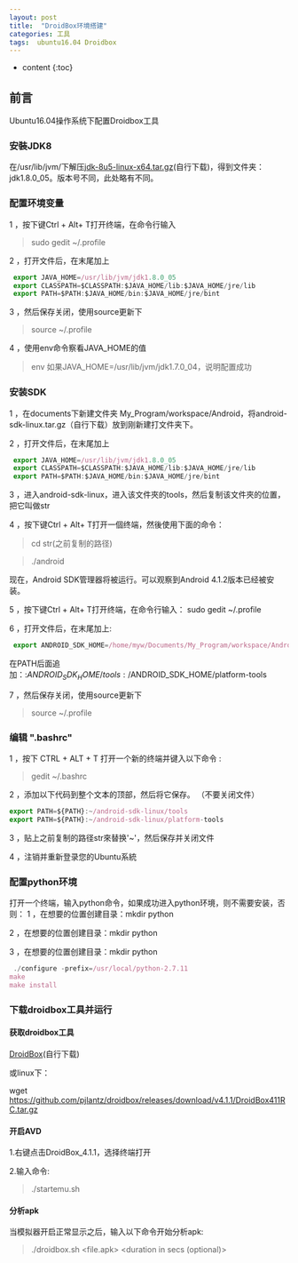 ```yaml
---
layout: post
title:  "DroidBox环境搭建"
categories: 工具
tags:  ubuntu16.04 Droidbox
---
```


* content
{:toc}

## 前言

Ubuntu16.04操作系统下配置Droidbox工具




### 安裝JDK8
在/usr/lib/jvm/下解压[jdk-8u5-linux-x64.tar.gz](https://www.oracle.com/technetwork/java/javase/downloads/jdk8-downloads-2133151.html)(自行下载)，得到文件夹：jdk1.8.0_05。版本号不同，此处略有不同。

### 配置环境变量

1 ，按下键Ctrl + Alt+ T打开终端，在命令行输入
>  sudo gedit ~/.profile

2 ，打开文件后，在末尾加上
```js
 export JAVA_HOME=/usr/lib/jvm/jdk1.8.0_05
 export CLASSPATH=$CLASSPATH:$JAVA_HOME/lib:$JAVA_HOME/jre/lib
 export PATH=$PATH:$JAVA_HOME/bin:$JAVA_HOME/jre/bint
```

3 ，然后保存关闭，使用source更新下
> source ~/.profile

4 ，使用env命令察看JAVA_HOME的值
> env
如果JAVA_HOME=/usr/lib/jvm/jdk1.7.0_04，说明配置成功

### 安装SDK
1 ，在documents下新建文件夹
My_Program/workspace/Android，将android-sdk-linux.tar.gz（自行下载）放到刚新建打文件夹下。

2 ，打开文件后，在末尾加上
```js
 export JAVA_HOME=/usr/lib/jvm/jdk1.8.0_05
 export CLASSPATH=$CLASSPATH:$JAVA_HOME/lib:$JAVA_HOME/jre/lib
 export PATH=$PATH:$JAVA_HOME/bin:$JAVA_HOME/jre/bint
```

3 ，进入android-sdk-linux，进入该文件夾的tools，然后复制该文件夾的位置，把它叫做str	
  

4 ，按下键Ctrl + Alt+ T打开一個终端，然後使用下面的命令：
> cd str(之前复制的路径)

> ./android

现在，Android SDK管理器将被运行。可以观察到Android 4.1.2版本已经被安装。

5 ，按下键Ctrl + Alt+ T打开终端，在命令行输入： sudo gedit ~/.profile

6 ，打开文件后，在末尾加上:
```js
 export ANDROID_SDK_HOME=/home/myw/Documents/My_Program/workspace/Android/android-sdk-linux
```
在PATH后面追加：:$ANDROID_SDK_HOME/tools:/$ANDROID_SDK_HOME/platform-tools

7 ，然后保存关闭，使用source更新下
> source ~/.profile

### 编辑 ".bashrc"

1 ，按下 CTRL + ALT + T 打开一个新的终端并键入以下命令 : 
> gedit ~/.bashrc

2 ，添加以下代码到整个文本的顶部，然后将它保存。 （不要关闭文件）
```js
export PATH=${PATH}:~/android-sdk-linux/tools
export PATH=${PATH}:~/android-sdk-linux/platform-tools
```
3 ，贴上之前复制的路径str來替换'~'，然后保存并关闭文件

4 ，注销并重新登录您的Ubuntu系統

### 配置python环境
打开一个终端，输入python命令，如果成功进入python环境，则不需要安装，否则：
1 ，在想要的位置创建目录：mkdir python

2 ，在想要的位置创建目录：mkdir python

3 ，在想要的位置创建目录：mkdir python
```js
 ./configure -prefix=/usr/local/python-2.7.11
make
make install	
```

### 下载droidbox工具并运行
#### 获取droidbox工具
[DroidBox](https://github.com/pjlantz/droidbox)(自行下载)

或linux下：

wget https://github.com/pjlantz/droidbox/releases/download/v4.1.1/DroidBox411RC.tar.gz
 
#### 开启AVD
1.右键点击DroidBox_4.1.1，选择终端打开

2.输入命令:
>./startemu.sh <AVD name>

#### 分析apk
当模拟器开启正常显示之后，输入以下命令开始分析apk:
> ./droidbox.sh <file.apk> <duration in secs (optional)> 
